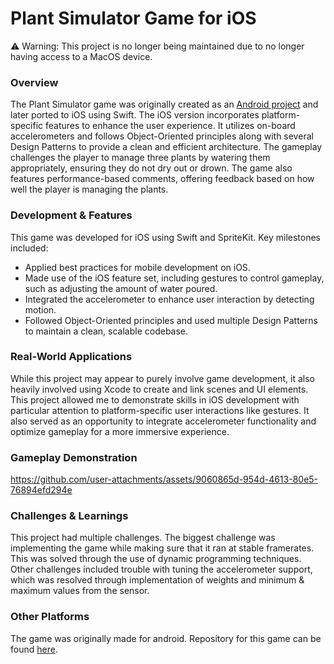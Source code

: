 # Plant Simulator Game for iOS
⚠️ Warning: This project is no longer being maintained due to no longer having access to a MacOS device.
### Overview

The Plant Simulator game was originally created as an [Android project](https://github.com/yousefalshaikh17/plant-simulator-game-android) and later ported to iOS using Swift. The iOS version incorporates platform-specific features to enhance the user experience. It utilizes on-board accelerometers and follows Object-Oriented principles along with several Design Patterns to provide a clean and efficient architecture. The gameplay challenges the player to manage three plants by watering them appropriately, ensuring they do not dry out or drown. The game also features performance-based comments, offering feedback based on how well the player is managing the plants.

### Development & Features

This game was developed for iOS using Swift and SpriteKit. Key milestones included:

- Applied best practices for mobile development on iOS.
- Made use of the iOS feature set, including gestures to control gameplay, such as adjusting the amount of water poured.
- Integrated the accelerometer to enhance user interaction by detecting motion.
- Followed Object-Oriented principles and used multiple Design Patterns to maintain a clean, scalable codebase.

### Real-World Applications

While this project may appear to purely involve game development, it also heavily involved using Xcode to create and link scenes and UI elements. This project allowed me to demonstrate skills in iOS development with particular attention to platform-specific user interactions like gestures. It also served as an opportunity to integrate accelerometer functionality and optimize gameplay for a more immersive experience.

### Gameplay Demonstration

https://github.com/user-attachments/assets/9060865d-954d-4613-80e5-76894efd294e

### Challenges & Learnings

This project had multiple challenges. The biggest challenge was implementing the game while making sure that it ran at stable framerates. This was solved through the use of dynamic programming techniques. Other challenges included trouble with tuning the accelerometer support, which was resolved through implementation of weights and minimum & maximum values from the sensor.

### Other Platforms
The game was originally made for android. Repository for this game can be found [here](https://github.com/yousefalshaikh17/plant-simulator-game-android).
